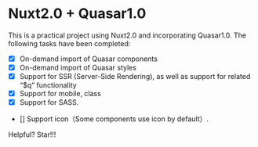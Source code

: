 # Nuxt2.0 + Quasar1.0
This is a practical project using Nuxt2.0 and incorporating Quasar1.0. The following tasks have been completed:

- [x] On-demand import of Quasar components
- [x] On-demand import of Quasar styles
- [x] Support for SSR (Server-Side Rendering), as well as support for related “$q” functionality
- [x] Support for mobile, class
- [x] Support for SASS.
- [] Support icon（Some components use icon by default）.

Helpful? Star!!!